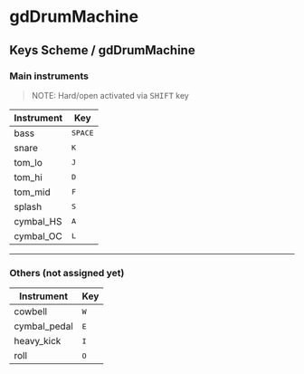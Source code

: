# gdDrumMachine
## Keys Scheme / gdDrumMachine

### Main instruments
  > NOTE: Hard/open activated via <kbd>SHIFT</kbd> key

| Instrument | Key               |
| ---------- | ----------------- |
| bass       | <kbd>SPACE</kbd>  |
| snare      | <kbd>K</kbd>      |
| tom_lo     | <kbd>J</kbd>      |
| tom_hi     | <kbd>D</kbd>      |
| tom_mid    | <kbd>F</kbd>      |
| splash     | <kbd>S</kbd>      |
| cymbal_HS  | <kbd>A</kbd>      |
| cymbal_OC  | <kbd>L</kbd>      |

---

### Others (not assigned yet)
| Instrument   | Key               |
| ------------ | ----------------- |
| cowbell      | <kbd>W</kbd>      |
| cymbal_pedal | <kbd>E</kbd>      |
| heavy_kick   | <kbd>I</kbd>      |
| roll         | <kbd>O</kbd>      |
